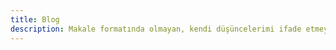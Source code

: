 ```yaml
---
title: Blog
description: Makale formatında olmayan, kendi düşüncelerimi ifade etmeye çalıştığım günlük.
---
```


